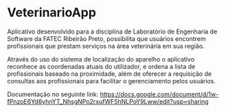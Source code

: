 # VeterinarioApp

Aplicativo desenvolvido para a disciplina de Laboratório de Engenharia de Software da FATEC Ribeirão Preto, 
possibilita que usuários encontrem profissionais que prestam serviços na área veterinária em sua região.

Através do uso do sistema de localização do aparelho o aplicativo reconhece as coordenadas atuais do utilizador, e 
ordena a lista de profissionais baseado na proximidade, além de oferecer a requisição de consultas aos profissionais 
para facilitar o gerenciamento pelos usuários.

Documentação no seguinte link:
https://docs.google.com/document/d/1w-fPnzoE6Yd6yhnYT_NhsgNPo2rxufWF5hNLPoY9Lww/edit?usp=sharing
